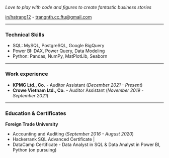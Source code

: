 *Love to play with code and figures to create fantastic business stories*

[in/hatrang12](https://www.linkedin.com/in/nguyenhatrang/) - trangnth.cc.ftu@gmail.com
***
### **Technical Skills**
- SQL: MySQL, PostgreSQL, Google BigQuery
- Power BI: DAX, Power Query, Data Modeling
- Python: Pandas, NumPy, MatPlotLib, Seaborn
***
### **Work experience**
- **KPMG Ltd., Co.** - Auditor Assistant (_December 2021 - Present_)
- **Crowe Vietnam Ltd., Co.** - Auditor Assistant (_November 2019 - September 2021_)
***
### **Education & Certificates**
**Foreign Trade University** 
- Accounting and Auditing (_September 2016 - August 2020_)
- Hackerrank SQL Advanced Certificate |
- DataCamp Certificate - Data Analyst in SQL & Data Analyst in Power BI, Python (on pursuing)
